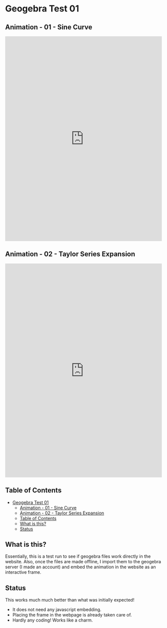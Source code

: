 # Geogebra Test 01 

## Animation - 01 - Sine Curve

<iframe scrolling="no" title="Sine_curve" src="https://www.geogebra.org/material/iframe/id/sgcvtb4h/width/1364/height/658/border/888888/sfsb/true/smb/false/stb/false/stbh/false/ai/false/asb/false/sri/false/rc/false/ld/false/sdz/false/ctl/false" width="100%" height="658px" style="border:0px;"> </iframe>

## Animation - 02 - Taylor Series Expansion
<iframe scrolling="no" title="TaylorSeries_Demo" src="https://www.geogebra.org/material/iframe/id/kuxfxgtw/width/1366/height/687/border/888888/sfsb/true/smb/false/stb/false/stbh/false/ai/false/asb/false/sri/false/rc/false/ld/false/sdz/false/ctl/false" width="100%" height="687px" style="border:0px;"> </iframe>

## Table of Contents
<!-- TOC -->

- [Geogebra Test 01](#geogebra-test-01)
  - [Animation - 01 - Sine Curve](#animation---01---sine-curve)
  - [Animation - 02 - Taylor Series Expansion](#animation---02---taylor-series-expansion)
  - [Table of Contents](#table-of-contents)
  - [What is this?](#what-is-this)
  - [Status](#status)

<!-- /TOC -->

## What is this?
Essentially, this is a test run to see if geogebra files work directly in the website. Also, once the files are made offline, I import them to the geogebra server (I made an account) and embed the animation in the website as an interactive frame.

## Status
This works much much better than what was initially expected!

* It does not need any javascript embedding.
* Placing the frame in the webpage is already taken care of.
* Hardly any coding! Works like a charm.

